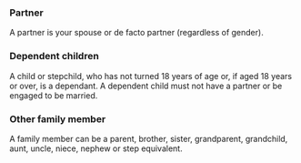 ### Partner
A partner is your spouse or de facto partner (regardless of gender).

### Dependent children
A child or stepchild, who has not turned 18 years of age or, if aged 18 years or over, is a dependant. A dependent child must not have a partner or be engaged to be married.

### Other family member
A family member can be a parent, brother, sister, grandparent, grandchild, aunt, uncle, niece, nephew or step equivalent.

